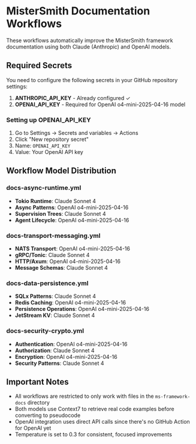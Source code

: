 # MisterSmith Documentation Workflows

These workflows automatically improve the MisterSmith framework documentation using both Claude (Anthropic) and OpenAI models.

## Required Secrets

You need to configure the following secrets in your GitHub repository settings:

1. **ANTHROPIC_API_KEY** - Already configured ✓
2. **OPENAI_API_KEY** - Required for OpenAI o4-mini-2025-04-16 model

### Setting up OPENAI_API_KEY

1. Go to Settings → Secrets and variables → Actions
2. Click "New repository secret"
3. Name: `OPENAI_API_KEY`
4. Value: Your OpenAI API key

## Workflow Model Distribution

### docs-async-runtime.yml
- **Tokio Runtime**: Claude Sonnet 4
- **Async Patterns**: OpenAI o4-mini-2025-04-16
- **Supervision Trees**: Claude Sonnet 4
- **Agent Lifecycle**: OpenAI o4-mini-2025-04-16

### docs-transport-messaging.yml
- **NATS Transport**: OpenAI o4-mini-2025-04-16
- **gRPC/Tonic**: Claude Sonnet 4
- **HTTP/Axum**: OpenAI o4-mini-2025-04-16
- **Message Schemas**: Claude Sonnet 4

### docs-data-persistence.yml
- **SQLx Patterns**: Claude Sonnet 4
- **Redis Caching**: OpenAI o4-mini-2025-04-16
- **Persistence Operations**: OpenAI o4-mini-2025-04-16
- **JetStream KV**: Claude Sonnet 4

### docs-security-crypto.yml
- **Authentication**: OpenAI o4-mini-2025-04-16
- **Authorization**: Claude Sonnet 4
- **Encryption**: OpenAI o4-mini-2025-04-16
- **Security Patterns**: Claude Sonnet 4

## Important Notes

- All workflows are restricted to only work with files in the `ms-framework-docs` directory
- Both models use Context7 to retrieve real code examples before converting to pseudocode
- OpenAI integration uses direct API calls since there's no GitHub Action for OpenAI yet
- Temperature is set to 0.3 for consistent, focused improvements